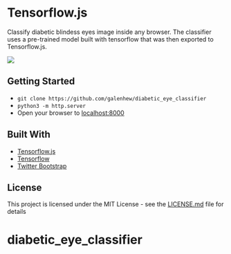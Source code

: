 # Tensorflow.js
Classify diabetic blindess eyes image inside any browser. The classifier uses a pre-trained model built with tensorflow that was then exported to Tensorflow.js. 

![](img/diabetes_eye1.png) 

## Getting Started
- `git clone https://github.com/galenhew/diabetic_eye_classifier`
- `python3 -m http.server`
- Open your browser to [localhost:8000](http://localhost:8000/)

## Built With

* [Tensorflow.js](https://www.tensorflow.org/js)
* [Tensorflow](https://www.tensorflow.org/)
* [Twitter Bootstrap](http://getbootstrap.com/)


## License

This project is licensed under the MIT License - see the [LICENSE.md](LICENSE.md) file for details

# diabetic_eye_classifier
